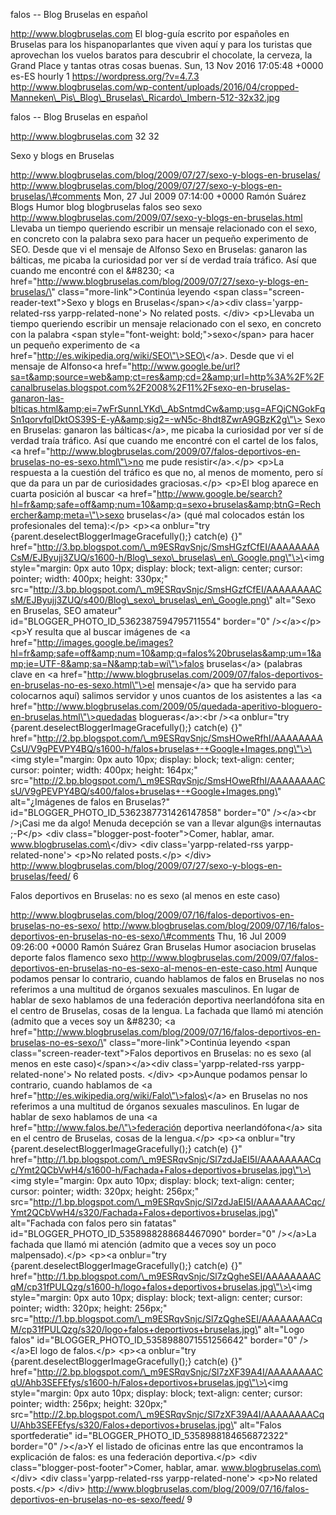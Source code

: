 falos -- Blog Bruselas en español

http://www.blogbruselas.com El blog-guía escrito por españoles en
Bruselas para los hispanoparlantes que viven aquí y para los turistas
que aprovechan los vuelos baratos para descubrir el chocolate, la
cerveza, la Grand Place y tantas otras cosas buenas. Sun, 13 Nov 2016
17:05:48 +0000 es-ES hourly 1 https://wordpress.org/?v=4.7.3
http://www.blogbruselas.com/wp-content/uploads/2016/04/cropped-Manneken\_Pis\_Blog\_Bruselas\_Ricardo\_Imbern-512-32x32.jpg

falos -- Blog Bruselas en español

http://www.blogbruselas.com 32 32

Sexo y blogs en Bruselas

http://www.blogbruselas.com/blog/2009/07/27/sexo-y-blogs-en-bruselas/
http://www.blogbruselas.com/blog/2009/07/27/sexo-y-blogs-en-bruselas/\#comments
Mon, 27 Jul 2009 07:14:00 +0000 Ramón Suárez Blogs Humor blog
blogbruselas falos seo sexo
http://www.blogbruselas.com/2009/07/sexo-y-blogs-en-bruselas.html
Llevaba un tiempo queriendo escribir un mensaje relacionado con el sexo,
en concreto con la palabra sexo para hacer un pequeño experimento de
SEO. Desde que vi el mensaje de Alfonso Sexo en Bruselas: ganaron las
bálticas, me picaba la curiosidad por ver sí de verdad traía tráfico.
Así que cuando me encontré con el &\#8230; \<a
href=\"http://www.blogbruselas.com/blog/2009/07/27/sexo-y-blogs-en-bruselas/\"
class=\"more-link\"\>Continúa leyendo \<span
class=\"screen-reader-text\"\>Sexo y blogs en
Bruselas\</span\>\</a\>\<div class=\'yarpp-related-rss
yarpp-related-none\'\> No related posts. \</div\> \<p\>Llevaba un tiempo
queriendo escribir un mensaje relacionado con el sexo, en concreto con
la palabra \<span style=\"font-weight: bold;\"\>sexo\</span\> para hacer
un pequeño experimento de \<a
href=\"http://es.wikipedia.org/wiki/SEO\"\>SEO\</a\>. Desde que vi el
mensaje de Alfonso\<a
href=\"http://www.google.be/url?sa=t&amp;source=web&amp;ct=res&amp;cd=2&amp;url=http%3A%2F%2Fcanalbruselas.blogspot.com%2F2008%2F11%2Fsexo-en-bruselas-ganaron-las-blticas.html&amp;ei=7wFrSunnLYKd\_AbSntmdCw&amp;usg=AFQjCNGokFqSn1qorvfqlDktOS39S-E-yA&amp;sig2=-wN5c-8hdt8ZwrA9GBzK2g\"\>
Sexo en Bruselas: ganaron las bálticas\</a\>, me picaba la curiosidad
por ver sí de verdad traía tráfico. Así que cuando me encontré con el
cartel de los falos, \<a
href=\"http://www.blogbruselas.com/2009/07/falos-deportivos-en-bruselas-no-es-sexo.html\"\>no
me pude resistir\</a\>.\</p\> \<p\>La respuesta a la cuestión del
tráfico es que no, al menos de momento, pero sí que da para un par de
curiosidades graciosas.\</p\> \<p\>El blog aparece en cuarta posición al
buscar \<a
href=\"http://www.google.be/search?hl=fr&amp;safe=off&amp;num=10&amp;q=sexo+bruselas&amp;btnG=Rechercher&amp;meta=\"\>sexo
bruselas\</a\> (qué mal colocados están los profesionales del
tema):\</p\> \<p\>\<a onblur=\"try
{parent.deselectBloggerImageGracefully();} catch(e) {}\"
href=\"http://3.bp.blogspot.com/\_m9ESRqvSnjc/SmsHGzfCfEI/AAAAAAAACsM/EJByujj3ZUQ/s1600-h/Blog\_sexo\_bruselas\_en\_Google.png\"\>\<img
style=\"margin: 0px auto 10px; display: block; text-align: center;
cursor: pointer; width: 400px; height: 330px;\"
src=\"http://3.bp.blogspot.com/\_m9ESRqvSnjc/SmsHGzfCfEI/AAAAAAAACsM/EJByujj3ZUQ/s400/Blog\_sexo\_bruselas\_en\_Google.png\"
alt=\"Sexo en Bruselas, SEO amateur\"
id=\"BLOGGER\_PHOTO\_ID\_5362387594795711554\" border=\"0\"
/\>\</a\>\</p\> \<p\>Y resulta que al buscar imágenes de \<a
href=\"http://images.google.be/images?hl=fr&amp;safe=off&amp;num=10&amp;q=falos%20bruselas&amp;um=1&amp;ie=UTF-8&amp;sa=N&amp;tab=wi\"\>falos
bruselas\</a\> (palabras clave en \<a
href=\"http://www.blogbruselas.com/2009/07/falos-deportivos-en-bruselas-no-es-sexo.html\"\>el
mensaje\</a\> que ha servido para colocarnos aquí) salimos servidor y
unos cuantos de los asistentes a las \<a
href=\"http://www.blogbruselas.com/2009/05/quedada-aperitivo-bloguero-en-bruselas.html\"\>quedadas
blogueras\</a\>:\<br /\>\<a onblur=\"try
{parent.deselectBloggerImageGracefully();} catch(e) {}\"
href=\"http://2.bp.blogspot.com/\_m9ESRqvSnjc/SmsHOweRfhI/AAAAAAAACsU/V9gPEVPY4BQ/s1600-h/falos+bruselas+-+Google+Images.png\"\>\<img
style=\"margin: 0px auto 10px; display: block; text-align: center;
cursor: pointer; width: 400px; height: 164px;\"
src=\"http://2.bp.blogspot.com/\_m9ESRqvSnjc/SmsHOweRfhI/AAAAAAAACsU/V9gPEVPY4BQ/s400/falos+bruselas+-+Google+Images.png\"
alt=\"¿Imágenes de falos en Bruselas?\"
id=\"BLOGGER\_PHOTO\_ID\_5362387731426147858\" border=\"0\"
/\>\</a\>\<br /\>¡Casi me da algo! Menuda decepción se van a llevar
algun\@s internautas ;-P\</p\> \<div
class=\"blogger-post-footer\"\>Comer, hablar, amar.
www.blogbruselas.com\</div\> \<div class=\'yarpp-related-rss
yarpp-related-none\'\> \<p\>No related posts.\</p\> \</div\>
http://www.blogbruselas.com/blog/2009/07/27/sexo-y-blogs-en-bruselas/feed/
6

Falos deportivos en Bruselas: no es sexo (al menos en este caso)

http://www.blogbruselas.com/blog/2009/07/16/falos-deportivos-en-bruselas-no-es-sexo/
http://www.blogbruselas.com/blog/2009/07/16/falos-deportivos-en-bruselas-no-es-sexo/\#comments
Thu, 16 Jul 2009 09:26:00 +0000 Ramón Suárez Gran Bruselas Humor
asociacion bruselas deporte falos flamenco sexo
http://www.blogbruselas.com/2009/07/falos-deportivos-en-bruselas-no-es-sexo-al-menos-en-este-caso.html
Aunque podamos pensar lo contrario, cuando hablamos de falos en Bruselas
no nos referimos a una multitud de órganos sexuales masculinos. En lugar
de hablar de sexo hablamos de una federación deportiva neerlandófona
sita en el centro de Bruselas, cosas de la lengua. La fachada que llamó
mi atención (admito que a veces soy un &\#8230; \<a
href=\"http://www.blogbruselas.com/blog/2009/07/16/falos-deportivos-en-bruselas-no-es-sexo/\"
class=\"more-link\"\>Continúa leyendo \<span
class=\"screen-reader-text\"\>Falos deportivos en Bruselas: no es sexo
(al menos en este caso)\</span\>\</a\>\<div class=\'yarpp-related-rss
yarpp-related-none\'\> No related posts. \</div\> \<p\>Aunque podamos
pensar lo contrario, cuando hablamos de \<a
href=\"http://es.wikipedia.org/wiki/Falo\"\>falos\</a\> en Bruselas no
nos referimos a una multitud de órganos sexuales masculinos. En lugar de
hablar de sexo hablamos de una \<a
href=\"http://www.falos.be/\"\>federación deportiva neerlandófona\</a\>
sita en el centro de Bruselas, cosas de la lengua.\</p\> \<p\>\<a
onblur=\"try {parent.deselectBloggerImageGracefully();} catch(e) {}\"
href=\"http://1.bp.blogspot.com/\_m9ESRqvSnjc/Sl7zdJaEI5I/AAAAAAAACqc/Ymt2QCbVwH4/s1600-h/Fachada+Falos+deportivos+bruselas.jpg\"\>\<img
style=\"margin: 0px auto 10px; display: block; text-align: center;
cursor: pointer; width: 320px; height: 256px;\"
src=\"http://1.bp.blogspot.com/\_m9ESRqvSnjc/Sl7zdJaEI5I/AAAAAAAACqc/Ymt2QCbVwH4/s320/Fachada+Falos+deportivos+bruselas.jpg\"
alt=\"Fachada con falos pero sin fatatas\"
id=\"BLOGGER\_PHOTO\_ID\_5358988288684467090\" border=\"0\" /\>\</a\>La
fachada que llamó mi atención (admito que a veces soy un poco
malpensado).\</p\> \<p\>\<a onblur=\"try
{parent.deselectBloggerImageGracefully();} catch(e) {}\"
href=\"http://1.bp.blogspot.com/\_m9ESRqvSnjc/Sl7zQgheSEI/AAAAAAAACqM/cp31fPULQzg/s1600-h/logo+falos+deportivos+bruselas.jpg\"\>\<img
style=\"margin: 0px auto 10px; display: block; text-align: center;
cursor: pointer; width: 320px; height: 256px;\"
src=\"http://1.bp.blogspot.com/\_m9ESRqvSnjc/Sl7zQgheSEI/AAAAAAAACqM/cp31fPULQzg/s320/logo+falos+deportivos+bruselas.jpg\"
alt=\"Logo falos\" id=\"BLOGGER\_PHOTO\_ID\_5358988071551256642\"
border=\"0\" /\>\</a\>El logo de falos.\</p\> \<p\>\<a onblur=\"try
{parent.deselectBloggerImageGracefully();} catch(e) {}\"
href=\"http://2.bp.blogspot.com/\_m9ESRqvSnjc/Sl7zXF39A4I/AAAAAAAACqU/Ahb3SEFEfys/s1600-h/Falos+deportivos+bruselas.jpg\"\>\<img
style=\"margin: 0px auto 10px; display: block; text-align: center;
cursor: pointer; width: 256px; height: 320px;\"
src=\"http://2.bp.blogspot.com/\_m9ESRqvSnjc/Sl7zXF39A4I/AAAAAAAACqU/Ahb3SEFEfys/s320/Falos+deportivos+bruselas.jpg\"
alt=\"Falos sportfederatie\"
id=\"BLOGGER\_PHOTO\_ID\_5358988184656872322\" border=\"0\" /\>\</a\>Y
el listado de oficinas entre las que encontramos la explicación de
falos: es una federación deportiva.\</p\> \<div
class=\"blogger-post-footer\"\>Comer, hablar, amar.
www.blogbruselas.com\</div\> \<div class=\'yarpp-related-rss
yarpp-related-none\'\> \<p\>No related posts.\</p\> \</div\>
http://www.blogbruselas.com/blog/2009/07/16/falos-deportivos-en-bruselas-no-es-sexo/feed/
9
